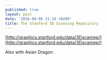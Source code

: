 ```yaml
---
published: true
layout: post
date: '2016-09-06 21:19 +0200'
title: The Stanford 3D Scanning Repository
---
```

[http://graphics.stanford.edu/data/3Dscanrep/](http://graphics.stanford.edu/data/3Dscanrep/)

Also with Asian Dragon.
